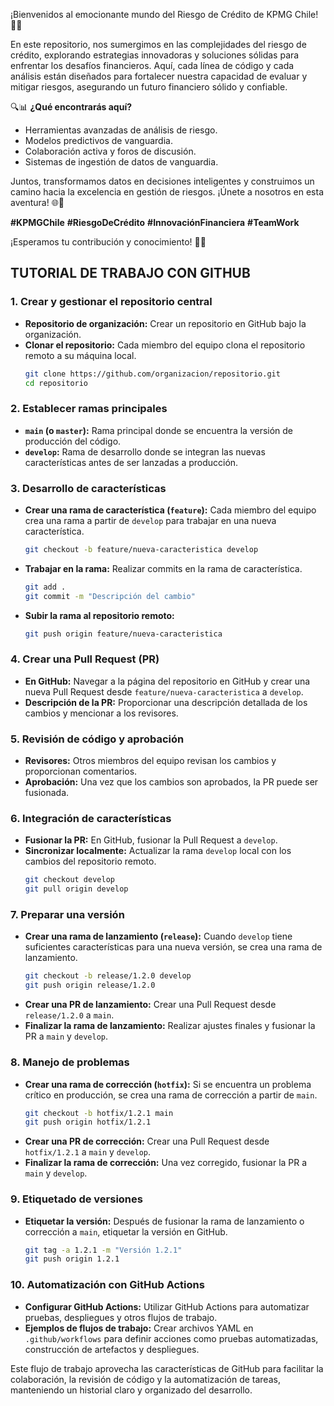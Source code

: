 ¡Bienvenidos al emocionante mundo del Riesgo de Crédito de KPMG Chile! 🚀🌟

En este repositorio, nos sumergimos en las complejidades del riesgo de crédito, explorando estrategias innovadoras y soluciones sólidas para enfrentar los desafíos financieros. Aquí, cada línea de código y cada análisis están diseñados para fortalecer nuestra capacidad de evaluar y mitigar riesgos, asegurando un futuro financiero sólido y confiable.

🔍📊 **¿Qué encontrarás aquí?**
- Herramientas avanzadas de análisis de riesgo.
- Modelos predictivos de vanguardia.
- Colaboración activa y foros de discusión.
- Sistemas de ingestión de datos de vanguardia.

Juntos, transformamos datos en decisiones inteligentes y construimos un camino hacia la excelencia en gestión de riesgos. ¡Únete a nosotros en esta aventura! 🌐💼

**#KPMGChile** **#RiesgoDeCrédito** **#InnovaciónFinanciera** **#TeamWork**

¡Esperamos tu contribución y conocimiento! 🌟👏

## TUTORIAL DE TRABAJO CON GITHUB
### 1. **Crear y gestionar el repositorio central**
- **Repositorio de organización:** Crear un repositorio en GitHub bajo la organización.
- **Clonar el repositorio:** Cada miembro del equipo clona el repositorio remoto a su máquina local.
  ```sh
  git clone https://github.com/organizacion/repositorio.git
  cd repositorio
  ```

### 2. **Establecer ramas principales**
- **`main` (o `master`):** Rama principal donde se encuentra la versión de producción del código.
- **`develop`:** Rama de desarrollo donde se integran las nuevas características antes de ser lanzadas a producción.

### 3. **Desarrollo de características**
- **Crear una rama de característica (`feature`):** Cada miembro del equipo crea una rama a partir de `develop` para trabajar en una nueva característica.
  ```sh
  git checkout -b feature/nueva-caracteristica develop
  ```
- **Trabajar en la rama:** Realizar commits en la rama de característica.
  ```sh
  git add .
  git commit -m "Descripción del cambio"
  ```
- **Subir la rama al repositorio remoto:**
  ```sh
  git push origin feature/nueva-caracteristica
  ```

### 4. **Crear una Pull Request (PR)**
- **En GitHub:** Navegar a la página del repositorio en GitHub y crear una nueva Pull Request desde `feature/nueva-caracteristica` a `develop`.
- **Descripción de la PR:** Proporcionar una descripción detallada de los cambios y mencionar a los revisores.

### 5. **Revisión de código y aprobación**
- **Revisores:** Otros miembros del equipo revisan los cambios y proporcionan comentarios.
- **Aprobación:** Una vez que los cambios son aprobados, la PR puede ser fusionada.

### 6. **Integración de características**
- **Fusionar la PR:** En GitHub, fusionar la Pull Request a `develop`.
- **Sincronizar localmente:** Actualizar la rama `develop` local con los cambios del repositorio remoto.
  ```sh
  git checkout develop
  git pull origin develop
  ```

### 7. **Preparar una versión**
- **Crear una rama de lanzamiento (`release`):** Cuando `develop` tiene suficientes características para una nueva versión, se crea una rama de lanzamiento.
  ```sh
  git checkout -b release/1.2.0 develop
  git push origin release/1.2.0
  ```
- **Crear una PR de lanzamiento:** Crear una Pull Request desde `release/1.2.0` a `main`.
- **Finalizar la rama de lanzamiento:** Realizar ajustes finales y fusionar la PR a `main` y `develop`.

### 8. **Manejo de problemas**
- **Crear una rama de corrección (`hotfix`):** Si se encuentra un problema crítico en producción, se crea una rama de corrección a partir de `main`.
  ```sh
  git checkout -b hotfix/1.2.1 main
  git push origin hotfix/1.2.1
  ```
- **Crear una PR de corrección:** Crear una Pull Request desde `hotfix/1.2.1` a `main` y `develop`.
- **Finalizar la rama de corrección:** Una vez corregido, fusionar la PR a `main` y `develop`.

### 9. **Etiquetado de versiones**
- **Etiquetar la versión:** Después de fusionar la rama de lanzamiento o corrección a `main`, etiquetar la versión en GitHub.
  ```sh
  git tag -a 1.2.1 -m "Versión 1.2.1"
  git push origin 1.2.1
  ```

### 10. **Automatización con GitHub Actions**
- **Configurar GitHub Actions:** Utilizar GitHub Actions para automatizar pruebas, despliegues y otros flujos de trabajo.
- **Ejemplos de flujos de trabajo:** Crear archivos YAML en `.github/workflows` para definir acciones como pruebas automatizadas, construcción de artefactos y despliegues.

Este flujo de trabajo aprovecha las características de GitHub para facilitar la colaboración, la revisión de código y la automatización de tareas, manteniendo un historial claro y organizado del desarrollo.
<!--

**Here are some ideas to get you started:**

🙋‍♀️ A short introduction - what is your organization all about?
🌈 Contribution guidelines - how can the community get involved?
👩‍💻 Useful resources - where can the community find your docs? Is there anything else the community should know?
🍿 Fun facts - what does your team eat for breakfast?
🧙 Remember, you can do mighty things with the power of [Markdown](https://docs.github.com/github/writing-on-github/getting-started-with-writing-and-formatting-on-github/basic-writing-and-formatting-syntax)
-->
